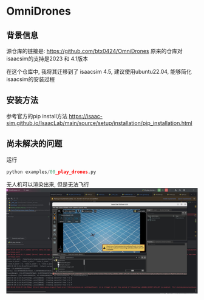 # OmniDrones

## 背景信息
源仓库的链接是: https://github.com/btx0424/OmniDrones
原来的仓库对isaacsim的支持是2023 和 4.1版本

在这个仓库中, 我将其迁移到了 isaacsim 4.5, 建议使用ubuntu22.04, 能够简化isaacsim的安装过程

## 安装方法
参考官方的pip install方法 https://isaac-sim.github.io/IsaacLab/main/source/setup/installation/pip_installation.html

## 尚未解决的问题
运行 
```python
python examples/00_play_drones.py
```
无人机可以渲染出来, 但是无法飞行
![无人机无法飞行](docs/source/_static/bug/bug1.jpg)

